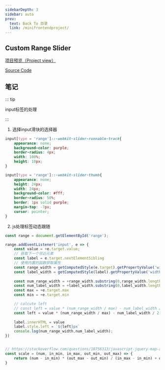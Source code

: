 ```yaml
---
sidebarDepth: 3
sidebar: auto
prev:
  text: Back To 目录
  link: /minifrontendproject/
---
```


## Custom Range Slider

[项目预览（Project view）](https://q10viking.github.io/Mini-FrontEnd-project/07%20custom%20range%20slider/)

[Source Code](https://github.com/Q10Viking/Mini-FrontEnd-project/tree/main/07%20custom%20range%20slider)

<common-progresson-snippet src="https://q10viking.github.io/Mini-FrontEnd-project/07%20custom%20range%20slider/"/>

## 笔记

::: tip

input标签的处理

:::

1. 选择input滑块的选择器

```css
input[type = 'range']::-webkit-slider-runnable-track{
    appearance: none;
    background-color: purple;
    border-radius: 4px;
    width: 100%;
    height: 10px;
}

input[type = 'range']::-webkit-slider-thumb{
    appearance: none;
    height: 24px;
    width: 24px;
    background-color: #fff;
    border-radius: 50%;
    border: 1px solid purple;
    margin-top: -7px;
    cursor: pointer;
}
```

2. js处理标签动态跟随

```js
const range = document.getElementById('range');

range.addEventListener('input', e => {
    const value = +e.target.value;
    // 获取下一个邻近元素
    const label = e.target.nextElementSibling
    // 使用内置的函数获取属性 
    const range_width = getComputedStyle(e.target).getPropertyValue('width')
    const label_width = getComputedStyle(label).getPropertyValue('width')
    
    const num_range_width = +range_width.substring(0,range_width.length - 2)
    const num_label_width = +label_width.substring(0,label_width.length - 2)
    const max = +e.target.max
    const min = +e.target.min

    // calcute left
    // const left = value * (num_range_width / max) - num_label_width / 2
    const left = value * (num_range_width / max) - num_label_width / 2 + scale(value, min, max, 10, -10)
    
    label.innerHTML = value
    label.style.left = `${left}px`
    console.log(num_range_width,num_label_width);
})


// https://stackoverflow.com/questions/10756313/javascript-jquery-map-a-range-of-numbers-to-another-range-of-numbers
const scale = (num, in_min, in_max, out_min, out_max) => {
    return (num - in_min) * (out_max - out_min) / (in_max - in_min) + out_min;
}
```

